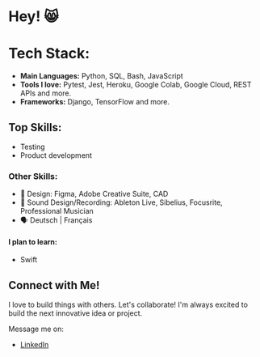 # Hey! 😸 

# Tech Stack:
- **Main Languages:** Python, SQL, Bash, JavaScript 
- **Tools I love:** Pytest, Jest, Heroku, Google Colab, Google Cloud, REST APIs and more.
- **Frameworks:** Django, TensorFlow and more.

## Top Skills: 
- Testing
- Product development 

### Other Skills:
- 🎨 Design: Figma, Adobe Creative Suite, CAD
- 🎵 Sound Design/Recording: Ableton Live, Sibelius, Focusrite, Professional Musician
- 🗣️ Deutsch | Français

#### I plan to learn: 
- Swift


## Connect with Me!
I love to build things with others. Let's collaborate! I'm always excited to build the next innovative idea or project.

Message me on:
- [LinkedIn](https://www.linkedin.com/in/ray-brien-97861a97/)
